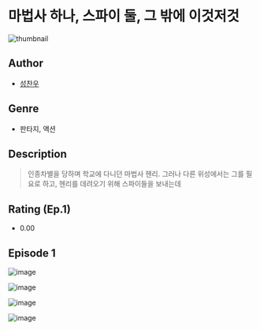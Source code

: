 # 마법사 하나, 스파이 둘, 그 밖에 이것저것
![thumbnail](https://image-comic.pstatic.net/user_contents_data/challenge_comic/2023/05/24/upload_3690249332028748130_480x623.jpeg)

## Author
- [성찬우](https://comic.naver.com/artistTitle?id=366982)

## Genre
- 판타지, 액션

## Description
> 인종차별을 당하며 학교에 다니던 마법사 헨리. 그러나 다른 위성에서는 그를 필요로 하고, 헨리를 데려오기 위해 스파이들을 보내는데


## Rating (Ep.1)
- 0.00

## Episode 1
![image](https://image-comic.pstatic.net/user_contents_data/challenge_comic/2023/05/25/366982/upload_4063199475658864484.jpeg)

![image](https://image-comic.pstatic.net/user_contents_data/challenge_comic/2023/05/25/366982/upload_4123098662284976737.jpeg)

![image](https://image-comic.pstatic.net/user_contents_data/challenge_comic/2023/05/25/366982/upload_3691089346765994288.jpeg)

![image](https://image-comic.pstatic.net/user_contents_data/challenge_comic/2023/05/25/366982/upload_3690471404017628257.jpeg)

